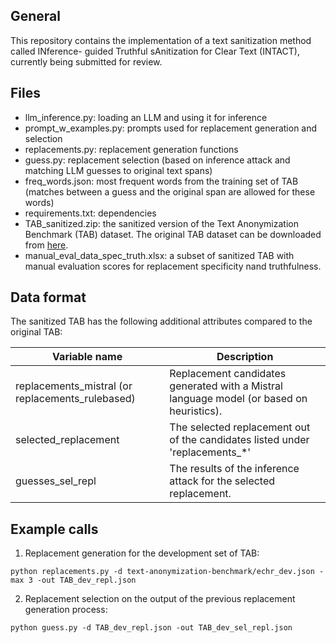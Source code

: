 ## General

This repository contains the implementation of a text sanitization method called INference-
guided Truthful sAnitization for Clear Text (INTACT), currently being submitted for review. 

## Files

- llm_inference.py: loading an LLM and using it for inference
- prompt_w_examples.py: prompts used for replacement generation and selection 
- replacements.py: replacement generation functions
- guess.py: replacement selection (based on inference attack and matching LLM guesses to original text spans)
- freq_words.json: most frequent words from the training set of TAB (matches between a guess and the original span are allowed for these words)
- requirements.txt: dependencies
- TAB_sanitized.zip: the sanitized version of the Text Anonymization Benchmark (TAB) dataset. The original TAB dataset can be downloaded from [here](https://github.com/NorskRegnesentral/text-anonymization-benchmark).
- manual_eval_data_spec_truth.xlsx: a subset of sanitized TAB with manual evaluation scores for replacement specificity nand truthfulness.

## Data format

The sanitized TAB has the following additional attributes compared to the original TAB:

| Variable name      | Description       |
|----------------|----------------|
| replacements_mistral (or replacements_rulebased)  | Replacement candidates generated with a Mistral language model (or based on heuristics).  |
| selected_replacement  | The selected replacement out of the candidates listed under 'replacements_*'  |
| guesses_sel_repl  | The results of the inference attack for the selected replacement.  |

## Example calls 

1) Replacement generation for the development set of TAB: 

```{python}
python replacements.py -d text-anonymization-benchmark/echr_dev.json -max 3 -out TAB_dev_repl.json 
```

2) Replacement selection on the output of the previous replacement generation process:

```{python}
python guess.py -d TAB_dev_repl.json -out TAB_dev_sel_repl.json
```

